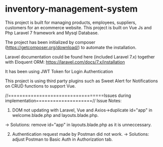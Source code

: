 # inventory-management-system
This project is built for managing products, employees, suppliers, customers for an ecommerce website.
This project is built on Vue Js and Php Laravel 7 framework and Mysql Database.

The project has been initialized by composer (https://getcomposer.org/download/) to automate the installation.

Laravel documentation could be found here (included Laravel 7.x) together with Eloquent ORM:
https://laravel.com/docs/7.x/installation

It has been using JWT Token for Login Authentication

This project is using third party plugins such as Sweet Alert for Notifications on CRUD functions to support Vue.


//==================================Issues during implementation====================//
Issue Notes:

1. DOM not updating with Laravel, Vue and Axios->duplicate id="app" in welcome.blade.php and layouts.blade.php.

-> Solutions: remove id="app" in layouts.blade.php as it is unneccessary.

2. Authentication request made by Postman did not work.
-> Solutions: adjust Postman to Basic Auth in Authorization tab.